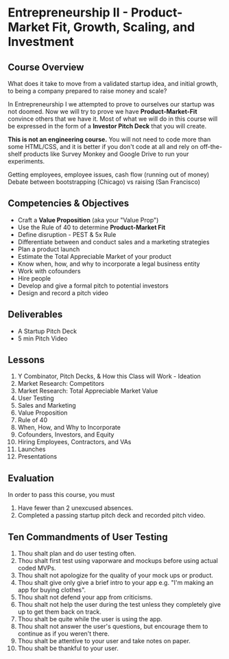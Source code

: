 # Entrepreneurship II - Product-Market Fit, Growth, Scaling, and Investment

## Course Overview

What does it take to move from a validated startup idea, and initial growth, to being a company prepared to raise money and scale?

In Entrepreneurship I we attempted to prove to ourselves our startup was not doomed. Now we will try to prove we have **Product-Market-Fit** convince others that we have it. Most of what we will do in this course will be expressed in the form of a **Investor Pitch Deck** that you will create.

**This is not an engineering course.** You will not need to code more than some HTML/CSS, and it is better if you don't code at all and rely on off-the-shelf products like Survey Monkey and Google Drive to run your experiments.

Getting employees, employee issues, cash flow (running out of money)
Debate between bootstrapping (Chicago) vs raising (San Francisco)

## Competencies & Objectives

* Craft a **Value Proposition** (aka your "Value Prop")
* Use the Rule of 40 to determine **Product-Market Fit**
* Define disruption - PEST & 5x Rule
* Differentiate between and conduct sales and a marketing strategies
* Plan a product launch
* Estimate the Total Appreciable Market of your product
* Know when, how, and why to incorporate a legal business entity
* Work with cofounders
* Hire people
* Develop and give a formal pitch to potential investors
* Design and record a pitch video

## Deliverables

* A Startup Pitch Deck
* 5 min Pitch Video

## Lessons

1. Y Combinator, Pitch Decks, & How this Class will Work - Ideation
1. Market Research: Competitors
1. Market Research: Total Appreciable Market Value
1. User Testing
1. Sales and Marketing
1. Value Proposition
1. Rule of 40
1. When, How, and Why to Incorporate
1. Cofounders, Investors, and Equity
1. Hiring Employees, Contractors, and VAs
1. Launches
1. Presentations

## Evaluation

In order to pass this course, you must

1. Have fewer than 2 unexcused absences.
1. Completed a passing startup pitch deck and recorded pitch video.

## Ten Commandments of User Testing
1. Thou shalt plan and do user testing often.
1. Thou shalt first test using vaporware and mockups before using actual coded MVPs.
1. Thou shalt not apologize for the quality of your mock ups or product.
1. Thou shalt give only give a brief intro to your app e.g. "I'm making an app for buying clothes".
1. Thou shalt not defend your app from criticisms.
1. Thou shalt not help the user during the test unless they completely give up to get them back on track.
1. Thou shalt be quite while the user is using the app.
1. Thou shalt not answer the user's questions, but encourage them to continue as if you weren't there.
1. Thou shalt be attentive to your user and take notes on paper.
1. Thou shalt be thankful to your user.
